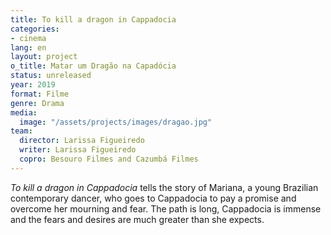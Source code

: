 ```yaml
---
title: To kill a dragon in Cappadocia
categories:
- cinema
lang: en
layout: project
o_title: Matar um Dragão na Capadócia
status: unreleased
year: 2019
format: Filme
genre: Drama
media:
  image: "/assets/projects/images/dragao.jpg"
team:
  director: Larissa Figueiredo
  writer: Larissa Figueiredo
  copro: Besouro Filmes and Cazumbá Filmes
---
```


_To kill a dragon in Cappadocia_ tells the story of Mariana, a young Brazilian contemporary dancer, who goes to Cappadocia to pay a promise and overcome her mourning and fear. The path is long, Cappadocia is immense and the fears and desires are much greater than she expects.
